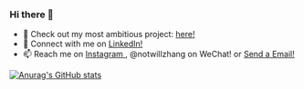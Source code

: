 ### Hi there 👋

<!--
**notwz/notwz** is a ✨ _special_ ✨ repository because its `README.md` (this file) appears on your GitHub profile.

Here are some ideas to get you started:

- 🔭 I’m currently working on ...
- 🌱 I’m currently learning ...
- 👯 I’m looking to collaborate on ...
- 🤔 I’m looking for help with ...
- 💬 Ask me about ...
- 📫 How to reach me: ...
- 😄 Pronouns: ...
- ⚡ Fun fact: ...
-->

- 🔭 Check out my most ambitious project: <a href="https://chinadelightmd.com"> here! </a> 
- 👔 Connect with me on <a href="https://www.linkedin.com/in/notwz/"> LinkedIn! </a>
- 📫 Reach me on <a href="https://www.instagram.com/notwillzhang/"> Instagram </a>, @notwillzhang on WeChat! or <a href = "mailto: wz282@cornell.edu"> Send a Email! </a>


[![Anurag's GitHub stats](https://github-readme-stats.vercel.app/api?username=notwz&count_private=true)](https://github.com/anuraghazra/github-readme-stats)


